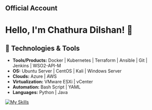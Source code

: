 ## Official Account
# Hello, I'm Chathura Dilshan! 👋

## 🔧 Technologies & Tools
- **Tools/Products:** Docker | Kubernetes | Terraform | Ansible | Git | Jenkins | WSO2-API-M 
- **OS:** Ubuntu Server | CentOS | Kali | Windows Server
- **Clouds:** Azure | AWS
- **Virtualization:** VMware ESXi | vCenter
- **Automation:** Bash Script | YAML
- **Languages:** Python | Java

[![My Skills](https://skillicons.dev/icons?i=docker,git,kubernetes,jenkins,ansible,terraform,azure,aws,linux,kali,ubuntu,vim,bash,nginx,python,flask,html,css,js,vscode,pycharm,idea,java,c&perline=12)](https://skillicons.dev)
